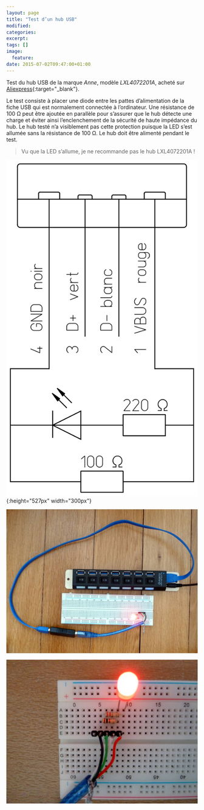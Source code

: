```yaml
---
layout: page
title: "Test d’un hub USB"
modified:
categories:
excerpt:
tags: []
image:
  feature:
date: 2015-07-02T09:47:00+01:00
---
```


Test du hub USB de la marque *Anne*, modèle *LXL4072201A*, acheté sur [Aliexpress](http://fr.aliexpress.com/item/2014-newest-7-Port-USB-3-0-HUB-High-Speed-With-Power-Adapter-For-Laptop-Notebook/1997348166.html){:target="_blank"}.


Le test consiste à placer une diode entre les pattes d’alimentation de la fiche USB qui est normalement connectée à l’ordinateur. Une résistance de 100 Ω peut être ajoutée en parallèle pour s’assurer que le hub détecte une charge et éviter ainsi l’enclenchement de la sécurité de haute impédance du hub. Le hub testé n’a visiblement pas cette protection puisque la LED s’est allumée sans la résistance de 100 Ω. Le hub doit être alimenté pendant le test.

> Vu que la LED s’allume, je ne recommande pas le hub LXL4072201A !

![](/files/2015-07-02-usb_hub_test/test_usb_hub_003.svg){:height="527px" width="300px"}

![](/files/2015-07-02-usb_hub_test/test_usb_hub_001.jpg)

![](/files/2015-07-02-usb_hub_test/test_usb_hub_004.jpg)


